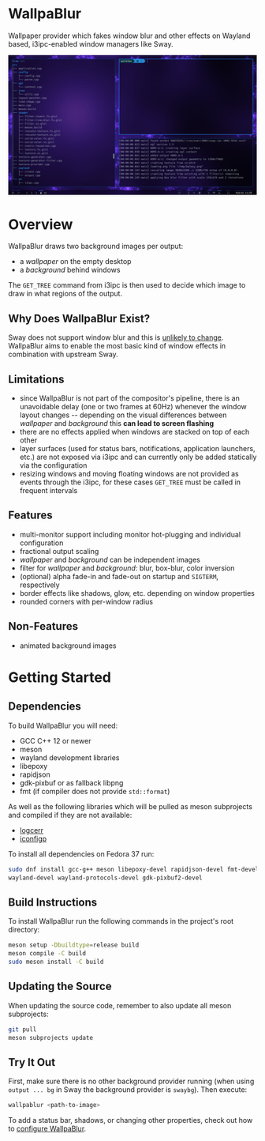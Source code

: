 # WallpaBlur

Wallpaper provider which fakes window blur and other effects on Wayland based,
i3ipc-enabled window managers like Sway.

![screenshot](doc/screenshot_small.jpg)



# Overview

WallpaBlur draws two background images per output:
 * a *wallpaper* on the empty desktop
 * a *background* behind windows

The `GET_TREE` command from i3ipc is then used to decide which image to draw in what
regions of the output.

## Why Does WallpaBlur Exist?

Sway does not support window blur and this is
[unlikely to change](https://github.com/swaywm/sway/issues/453).
WallpaBlur aims to enable the most basic kind of window effects
in combination with upstream Sway.

## Limitations

* since WallpaBlur is not part of the compositor's pipeline, there is an unavoidable
  delay (one or two frames at 60Hz) whenever the window layout changes --
  depending on the visual differences between *wallpaper* and *background* this
  **can lead to screen flashing**
* there are no effects applied when windows are stacked on top of each other
* layer surfaces
  (used for status bars, notifications, application launchers, etc.)
  are not exposed via i3ipc and can currently only be added statically via the
  configuration
* resizing windows and moving floating windows are not provided as events through
  the i3ipc, for these cases `GET_TREE` must be called in frequent intervals

## Features

* multi-monitor support including monitor hot-plugging and individual configuration
* fractional output scaling
* *wallpaper* and *background* can be independent images
* filter for *wallpaper* and *background*: blur, box-blur, color inversion
* (optional) alpha fade-in and fade-out on startup and `SIGTERM`, respectively
* border effects like shadows, glow, etc. depending on window properties
* rounded corners with per-window radius

## Non-Features

* animated background images



# Getting Started

## Dependencies

To build WallpaBlur you will need:
* GCC C++ 12 or newer
* meson
* wayland development libraries
* libepoxy
* rapidjson
* gdk-pixbuf or as fallback libpng
* fmt (if compiler does not provide `std::format`)

As well as the following libraries which will be pulled as meson subprojects and compiled
if they are not available:
* [logcerr](https://github.com/wolmibo/logcerr)
* [iconfigp](https://github.com/wolmibo/iconfigp)

To install all dependencies on Fedora 37 run:
```sh
sudo dnf install gcc-g++ meson libepoxy-devel rapidjson-devel fmt-devel \
wayland-devel wayland-protocols-devel gdk-pixbuf2-devel
```

## Build Instructions

To install WallpaBlur run the following commands in the project's root directory:
```sh
meson setup -Dbuildtype=release build
meson compile -C build
sudo meson install -C build
```

## Updating the Source
When updating the source code, remember to also update all meson subprojects:
```sh
git pull
meson subprojects update
```

## Try It Out

First, make sure there is no other background provider running
(when using `output ... bg` in Sway the background provider is `swaybg`).
Then execute:
```sh
wallpablur <path-to-image>
```

To add a status bar, shadows, or changing other properties, check out how to
[configure WallpaBlur](doc/configuration.md).
